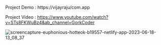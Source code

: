 Project Demo : https://vijayraju/com.app

Project Video : https://www.youtube.com/watch?v=STs8FKWuBz4&ab_channel=GorkCoder 

![screencapture-euphonious-hotteok-b19557-netlify-app-2023-06-18-13_08_37](https://github.com/vijay9720/News-Website/assets/67497228/277ad325-61e0-47b3-91a1-ec914d2b0b78)
